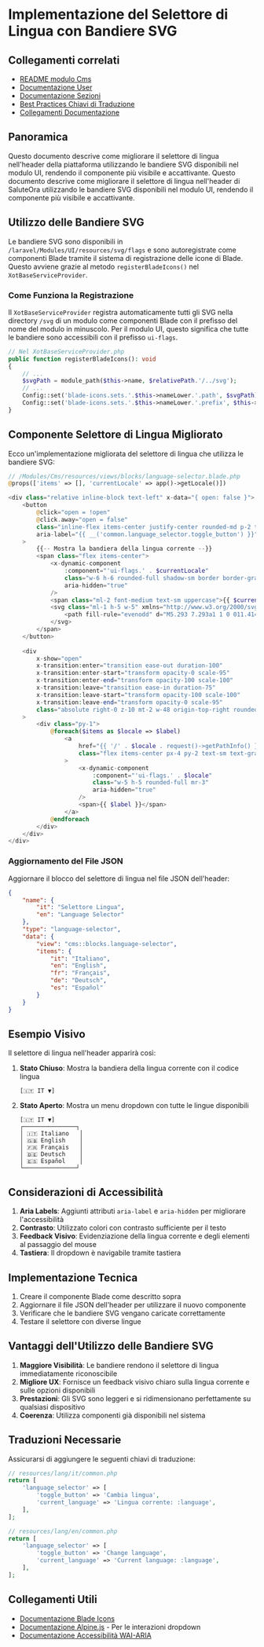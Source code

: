 # Implementazione del Selettore di Lingua con Bandiere SVG

## Collegamenti correlati
- [README modulo Cms](../README.md)
- [Documentazione User](/laravel/Modules/User/docs/HEADER_LANGUAGE_SELECTOR_WITH_FLAGS.md)
- [Documentazione Sezioni](./SECTIONS_STRUCTURE.md)
- [Best Practices Chiavi di Traduzione](/laravel/Modules/Lang/docs/TRANSLATION_KEYS_BEST_PRACTICES.md)
- [Collegamenti Documentazione](/docs/collegamenti-documentazione.md)

## Panoramica

Questo documento descrive come migliorare il selettore di lingua nell'header della piattaforma utilizzando le bandiere SVG disponibili nel modulo UI, rendendo il componente più visibile e accattivante.
Questo documento descrive come migliorare il selettore di lingua nell'header di SaluteOra utilizzando le bandiere SVG disponibili nel modulo UI, rendendo il componente più visibile e accattivante.

## Utilizzo delle Bandiere SVG

Le bandiere SVG sono disponibili in `/laravel/Modules/UI/resources/svg/flags` e sono autoregistrate come componenti Blade tramite il sistema di registrazione delle icone di Blade. Questo avviene grazie al metodo `registerBladeIcons()` nel `XotBaseServiceProvider`.

### Come Funziona la Registrazione

Il `XotBaseServiceProvider` registra automaticamente tutti gli SVG nella directory `/svg` di un modulo come componenti Blade con il prefisso del nome del modulo in minuscolo. Per il modulo UI, questo significa che tutte le bandiere sono accessibili con il prefisso `ui-flags`.

```php
// Nel XotBaseServiceProvider.php
public function registerBladeIcons(): void
{
    // ...
    $svgPath = module_path($this->name, $relativePath.'/../svg');
    // ...
    Config::set('blade-icons.sets.'.$this->nameLower.'.path', $svgPath);
    Config::set('blade-icons.sets.'.$this->nameLower.'.prefix', $this->nameLower);
}
```

## Componente Selettore di Lingua Migliorato

Ecco un'implementazione migliorata del selettore di lingua che utilizza le bandiere SVG:

```php
// /Modules/Cms/resources/views/blocks/language-selector.blade.php
@props(['items' => [], 'currentLocale' => app()->getLocale()])

<div class="relative inline-block text-left" x-data="{ open: false }">
    <button
        @click="open = !open"
        @click.away="open = false"
        class="inline-flex items-center justify-center rounded-md p-2 text-gray-700 hover:bg-gray-100 hover:text-gray-900 focus:outline-none focus:ring-2 focus:ring-inset focus:ring-primary-500"
        aria-label="{{ __('common.language_selector.toggle_button') }}"
    >
        {{-- Mostra la bandiera della lingua corrente --}}
        <span class="flex items-center">
            <x-dynamic-component 
                :component="'ui-flags.' . $currentLocale" 
                class="w-6 h-6 rounded-full shadow-sm border border-gray-200"
                aria-hidden="true"
            />
            <span class="ml-2 font-medium text-sm uppercase">{{ $currentLocale }}</span>
            <svg class="ml-1 h-5 w-5" xmlns="http://www.w3.org/2000/svg" viewBox="0 0 20 20" fill="currentColor">
                <path fill-rule="evenodd" d="M5.293 7.293a1 1 0 011.414 0L10 10.586l3.293-3.293a1 1 0 111.414 1.414l-4 4a1 1 0 01-1.414 0l-4-4a1 1 0 010-1.414z" clip-rule="evenodd" />
            </svg>
        </span>
    </button>
    
    <div
        x-show="open"
        x-transition:enter="transition ease-out duration-100"
        x-transition:enter-start="transform opacity-0 scale-95"
        x-transition:enter-end="transform opacity-100 scale-100"
        x-transition:leave="transition ease-in duration-75"
        x-transition:leave-start="transform opacity-100 scale-100"
        x-transition:leave-end="transform opacity-0 scale-95"
        class="absolute right-0 z-10 mt-2 w-48 origin-top-right rounded-md bg-white shadow-lg ring-1 ring-black ring-opacity-5 focus:outline-none"
    >
        <div class="py-1">
            @foreach($items as $locale => $label)
                <a
                    href="{{ '/' . $locale . request()->getPathInfo() }}"
                    class="flex items-center px-4 py-2 text-sm text-gray-700 hover:bg-gray-100 {{ $currentLocale === $locale ? 'bg-gray-100' : '' }}"
                >
                    <x-dynamic-component 
                        :component="'ui-flags.' . $locale" 
                        class="w-5 h-5 rounded-full mr-3"
                        aria-hidden="true"
                    />
                    <span>{{ $label }}</span>
                </a>
            @endforeach
        </div>
    </div>
</div>
```

### Aggiornamento del File JSON

Aggiornare il blocco del selettore di lingua nel file JSON dell'header:

```json
{
    "name": {
        "it": "Selettore Lingua",
        "en": "Language Selector"
    },
    "type": "language-selector",
    "data": {
        "view": "cms::blocks.language-selector",
        "items": {
            "it": "Italiano",
            "en": "English",
            "fr": "Français",
            "de": "Deutsch",
            "es": "Español"
        }
    }
}
```

## Esempio Visivo

Il selettore di lingua nell'header apparirà così:

1. **Stato Chiuso**: Mostra la bandiera della lingua corrente con il codice lingua
   ```
   [🇮🇹 IT ▼]
   ```

2. **Stato Aperto**: Mostra un menu dropdown con tutte le lingue disponibili
   ```
   [🇮🇹 IT ▼]
   ┌───────────────┐
   │ 🇮🇹 Italiano   │
   │ 🇬🇧 English    │
   │ 🇫🇷 Français   │
   │ 🇩🇪 Deutsch    │
   │ 🇪🇸 Español    │
   └───────────────┘
   ```

## Considerazioni di Accessibilità

1. **Aria Labels**: Aggiunti attributi `aria-label` e `aria-hidden` per migliorare l'accessibilità
2. **Contrasto**: Utilizzato colori con contrasto sufficiente per il testo
3. **Feedback Visivo**: Evidenziazione della lingua corrente e degli elementi al passaggio del mouse
4. **Tastiera**: Il dropdown è navigabile tramite tastiera

## Implementazione Tecnica

1. Creare il componente Blade come descritto sopra
2. Aggiornare il file JSON dell'header per utilizzare il nuovo componente
3. Verificare che le bandiere SVG vengano caricate correttamente
4. Testare il selettore con diverse lingue

## Vantaggi dell'Utilizzo delle Bandiere SVG

1. **Maggiore Visibilità**: Le bandiere rendono il selettore di lingua immediatamente riconoscibile
2. **Migliore UX**: Fornisce un feedback visivo chiaro sulla lingua corrente e sulle opzioni disponibili
3. **Prestazioni**: Gli SVG sono leggeri e si ridimensionano perfettamente su qualsiasi dispositivo
4. **Coerenza**: Utilizza componenti già disponibili nel sistema

## Traduzioni Necessarie

Assicurarsi di aggiungere le seguenti chiavi di traduzione:

```php
// resources/lang/it/common.php
return [
    'language_selector' => [
        'toggle_button' => 'Cambia lingua',
        'current_language' => 'Lingua corrente: :language',
    ],
];

// resources/lang/en/common.php
return [
    'language_selector' => [
        'toggle_button' => 'Change language',
        'current_language' => 'Current language: :language',
    ],
];
```

## Collegamenti Utili

- [Documentazione Blade Icons](https://github.com/blade-ui-kit/blade-icons)
- [Documentazione Alpine.js](https://alpinejs.dev/) - Per le interazioni dropdown
- [Documentazione Accessibilità WAI-ARIA](https://www.w3.org/WAI/ARIA/apg/patterns/menubutton/)
